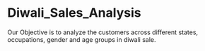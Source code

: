 # Diwali_Sales_Analysis
Our Objective is to analyze the customers across different states, occupations, gender and age groups in diwali sale.
